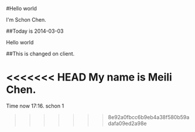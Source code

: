 #Hello world

I'm Schon Chen.

##Today is 2014-03-03

Hello world

##This is changed on client.

<<<<<<< HEAD
My name is Meili Chen.
=======
Time now 17:16.
schon 1
>>>>>>> 8e92a0fbcc6b9eb4a38f580b59adafa09ed2a98e
